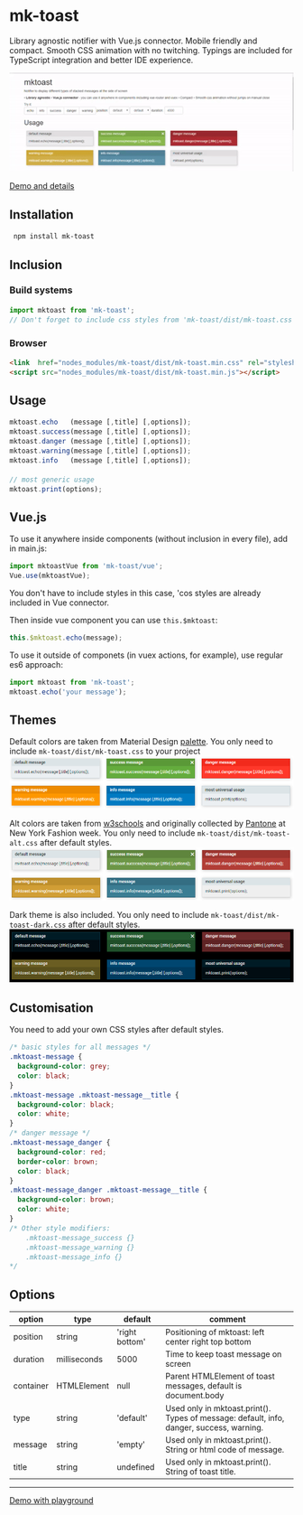 # mk-toast

Library agnostic notifier with Vue.js connector.
Mobile friendly and compact.
Smooth CSS animation with no twitching.
Typings are included for TypeScript integration and better IDE experience.

![screenshot](https://raw.githubusercontent.com/m-kant/mk-toast/master/mktoast-demo.gif?raw=true)

[Demo and details](http://mkant.ru/mink-js/mk-toast)

## Installation

```bash
 npm install mk-toast
```

## Inclusion

### Build systems

```JavaScript
import mktoast from 'mk-toast';
// Don't forget to include css styles from 'mk-toast/dist/mk-toast.css'
```

### Browser

```HTML
<link  href="nodes_modules/mk-toast/dist/mk-toast.min.css" rel="stylesheet">
<script src="nodes_modules/mk-toast/dist/mk-toast.min.js"></script>
```

## Usage

```JavaScript
mktoast.echo   (message [,title] [,options]);
mktoast.success(message [,title] [,options]);
mktoast.danger (message [,title] [,options]);
mktoast.warning(message [,title] [,options]);
mktoast.info   (message [,title] [,options]);

// most generic usage
mktoast.print(options);
```

## Vue.js

To use it anywhere inside components (without inclusion in every file), add in main.js:

```JavaScript
import mktoastVue from 'mk-toast/vue';
Vue.use(mktoastVue);
```

You don't have to include styles in this case, 'cos styles are already included in Vue connector.

Then inside vue component you can use `this.$mktoast`:

```JavaScript
this.$mktoast.echo(message);
```

To use it outside of componets (in vuex actions, for example), use regular es6 approach:

```JavaScript
import mktoast from 'mk-toast';
mktoast.echo('your message');
```

## Themes

Default colors are taken from Material Design [palette](https://www.materialui.co/colors). You only need to include `mk-toast/dist/mk-toast.css` to your project
![screenshot](materials/mktoast-default-colors.png?raw=true)

Alt colors are taken from [w3schools](https://www.w3schools.com/colors/colors_trends.asp) and originally collected by [Pantone](https://www.pantone.com/) at New York Fashion week. You only need to include `mk-toast/dist/mk-toast-alt.css` after default styles.
![screenshot](materials/mktoast-alt-colors.png?raw=true)

Dark theme is also included. You only need to include `mk-toast/dist/mk-toast-dark.css` after default styles.
![screenshot](materials/mktoast-dark-colors.png?raw=true)

## Customisation

You need to add your own CSS styles after default styles.

```css
/* basic styles for all messages */
.mktoast-message {
  background-color: grey;
  color: black;
}
.mktoast-message .mktoast-message__title {
  background-color: black;
  color: white;
}
/* danger message */
.mktoast-message_danger {
  background-color: red;
  border-color: brown;
  color: black;
}
.mktoast-message_danger .mktoast-message__title {
  background-color: brown;
  color: white;
}
/* Other style modifiers:
    .mktoast-message_success {}
    .mktoast-message_warning {}
    .mktoast-message_info {}
*/
```

## Options

| option    | type         | default        | comment                                                                                  |
| --------- | ------------ | -------------- | ---------------------------------------------------------------------------------------- |
| position  | string       | 'right bottom' | Positioning of mktoast: left center right top bottom                                     |
| duration  | milliseconds | 5000           | Time to keep toast message on screen                                                     |
| container | HTMLElement  | null           | Parent HTMLElement of toast messages, default is document.body                           |
| type      | string       | 'default'      | Used only in mktoast.print(). Types of message: default, info, danger, success, warning. |
| message   | string       | 'empty'        | Used only in mktoast.print(). String or html code of message.                            |
| title     | string       | undefined      | Used only in mktoast.print(). String of toast title.                                     |

---

[Demo with playground](http://mkant.ru/mink-js/mk-toast)

